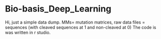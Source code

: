 # Bio-basis_Deep_Learning

Hi, just a simple data dump. MMs= mutation matrices, raw data files = sequences (with cleaved sequences at 1 and non-cleaved at 0)
The code is was written in r studio.
